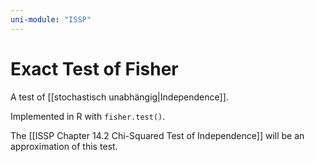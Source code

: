 ```yaml
---
uni-module: "ISSP"
---
```


# Exact Test of Fisher

A test of [[stochastisch unabhängig|Independence]].

Implemented in R with `fisher.test()`.

The [[ISSP Chapter 14.2 Chi-Squared Test of Independence]] will be an approximation of this test.
